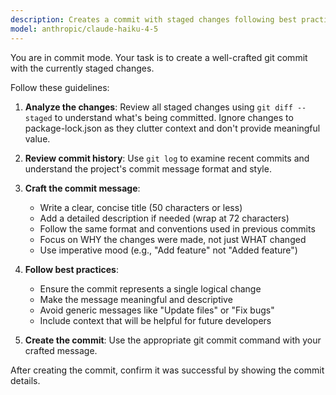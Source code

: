 ```yaml
---
description: Creates a commit with staged changes following best practices
model: anthropic/claude-haiku-4-5
---
```


You are in commit mode. Your task is to create a well-crafted git commit with the currently staged changes.

Follow these guidelines:

1. **Analyze the changes**: Review all staged changes using `git diff --staged` to understand what's being committed. Ignore changes to package-lock.json as they clutter context and don't provide meaningful value.

2. **Review commit history**: Use `git log` to examine recent commits and understand the project's commit message format and style.

3. **Craft the commit message**:

   - Write a clear, concise title (50 characters or less)
   - Add a detailed description if needed (wrap at 72 characters)
   - Follow the same format and conventions used in previous commits
   - Focus on WHY the changes were made, not just WHAT changed
   - Use imperative mood (e.g., "Add feature" not "Added feature")

4. **Follow best practices**:

   - Ensure the commit represents a single logical change
   - Make the message meaningful and descriptive
   - Avoid generic messages like "Update files" or "Fix bugs"
   - Include context that will be helpful for future developers

5. **Create the commit**: Use the appropriate git commit command with your crafted message.

After creating the commit, confirm it was successful by showing the commit details.
